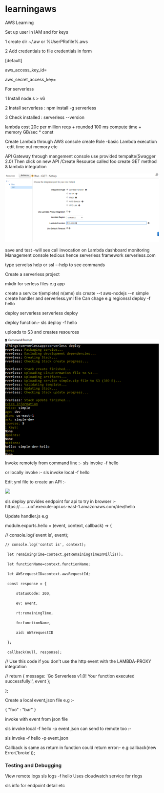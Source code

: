 # learningaws
AWS Learning

Set up user in IAM and for keys

1 create dir ~/.aw  or %UserPRofile%\.aws

2 Add credentials to file credentials in form

[default]

aws_access_key_id=

aws_secret_access_key=

For serverless 

1 Install node.s > v6

2 Install serverless : npm install -g serverless

3 Check installed : serverless --version 

lambda cost 20c per million reqs + rounded 100 ms compute time + memory GB/sec * const

Create Lambda through AWS console create Role -basic Lambda execution -edit time out memory etc

API Gateway through mangement console use provided tempalte(Swagger 2.0)
Then click on new API /Create Resource called foo create GET method & lambda integration


![](images/apigatewayLambda.PNG)


save and test -will see call invocation on Lambda dashboard monitoring
Management console tedious hence serverless framework serverless.com

type servelss help or ssl --help to see commands

Create a serverless project

mkdir for serless files e.g app

create a service t(emplete) n(ame)
sls create --t aws-nodejs --n simple
create handler and serverless.yml file Can chage e.g regionssl deploy -f hello

deploy serverless
serverless deploy

deploy function:-
sls deploy -f hello

uploads to S3 and creates resources

![](images/serverlessdeploy.PNG)

Invoke remotely from command line :-
sls invoke -f hello


or locally invoke :-
sls invoke local -f hello

Edit yml file to create an API :-

![](createAPI.PNG)


sls deploy
provides endpoint for api to try in browser :-
 https://.......uof.execute-api.us-east-1.amazonaws.com/dev/hello
 
 Update handler.js e.g 
 
module.exports.hello = (event, context, callback) => {

   // console.log('event is', event);
   
	// console.log('contxt is', context);
	
	 let remainingTime=context.getRemainingTimeInMillis();
	 
	 let functionName=context.functionName;
	 
	 let AWSrequestID=context.awsRequestId;
	 
	 const response = {
	 
		 statusCode: 200,
		 
		 ev: event,
		 
		 rt:remainingTime,
		 
		 fn:functionName,
		 
	     aid: AWSrequestID
	     
	 };
	 
	 callback(null, response);
 
  // Use this code if you don't use the http event with the LAMBDA-PROXY integration
  
  // return { message: 'Go Serverless v1.0! Your function executed successfully!', event };
  
};

Create a local event,json file e.g :-

{
"foo" : "bar"
}

invoke with event from json file

sls invoke local -f hello -p event.json
can send to remote too :-

sls invoke  -f hello -p event.json

Callback is same as return in function could return error:-
e.g callback(new Error('broke'));

<h3> Testing and Debugging </h3>

View remote logs sls logs -f hello
Uses cloudwatch service for rlogs

sls info
for endpoint detail etc


